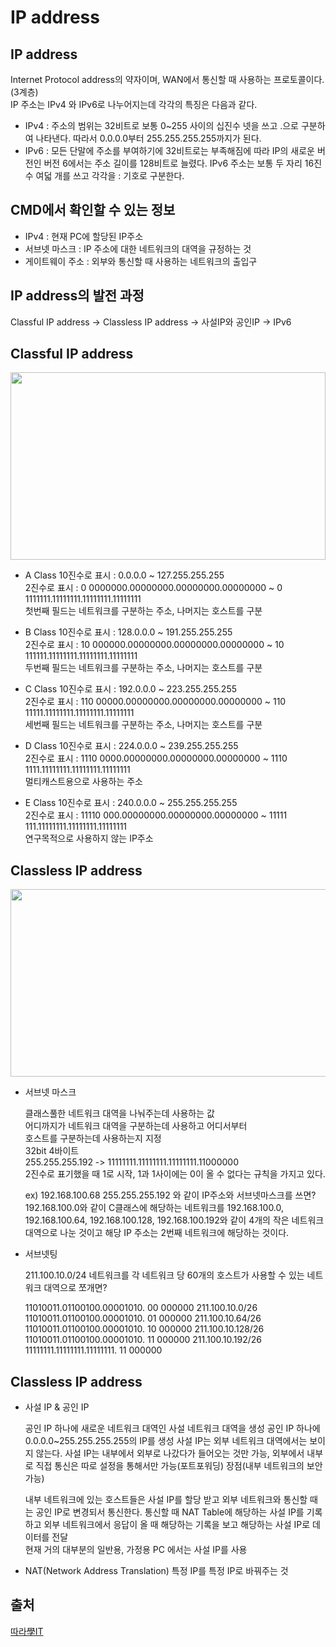 # IP address

## IP address
Internet Protocol address의 약자이며, WAN에서 통신할 때 사용하는 프로토콜이다.(3계층)<br>
IP 주소는 IPv4 와 IPv6로 나누어지는데 각각의 특징은 다음과 같다.<br>
* IPv4 : 주소의 범위는 32비트로 보통 0~255 사이의 십진수 넷을 쓰고 .으로 구분하여 나타낸다. 따라서 0.0.0.0부터 255.255.255.255까지가 된다.
* IPv6 : 모든 단말에 주소를 부여하기에 32비트로는 부족해짐에 따라 IP의 새로운 버전인 버전 6에서는 주소 길이를 128비트로 늘렸다. IPv6 주소는 보통 두 자리 16진수 여덟 개를 쓰고 각각을 : 기호로 구분한다.

## CMD에서 확인할 수 있는 정보
* IPv4 : 현재 PC에 할당된 IP주소
* 서브넷 마스크 : IP 주소에 대한 네트워크의 대역을 규정하는 것
* 게이트웨이 주소 : 외부와 통신할 때 사용하는 네트워크의 출입구

## IP address의 발전 과정
Classful IP address -> Classless IP address -> 사설IP와 공인IP -> IPv6

## Classful IP address
<p align="center"><img src="https://i0.wp.com/networkustad.com/wp-content/uploads/2019/07/Classful-IPv4-Addressing-Information-Table.png?resize=768%2C221&ssl=1" height="300px" width="100%"></p>

* A Class
10진수로 표시 : 0.0.0.0 ~ 127.255.255.255<br>
2진수로 표시 : 0 0000000.00000000.00000000.00000000 ~ 0 1111111.11111111.11111111.11111111<br>
첫번째 필드는 네트워크를 구분하는 주소, 나머지는 호스트를 구분<br>

* B Class 
10진수로 표시 : 128.0.0.0 ~ 191.255.255.255<br>
2진수로 표시 : 10 000000.00000000.00000000.00000000 ~ 10 111111.11111111.11111111.11111111<br>
두번째 필드는 네트워크를 구분하는 주소, 나머지는 호스트를 구분<br>

* C Class 
10진수로 표시 : 192.0.0.0 ~ 223.255.255.255<br>
2진수로 표시 : 110 00000.00000000.00000000.00000000 ~ 110 11111.11111111.11111111.11111111<br>
세번째 필드는 네트워크를 구분하는 주소, 나머지는 호스트를 구분<br>

* D Class 
10진수로 표시 : 224.0.0.0 ~ 239.255.255.255<br>
2진수로 표시 : 1110 0000.00000000.00000000.00000000 ~ 1110 1111.11111111.11111111.11111111<br>
멀티캐스트용으로 사용하는 주소<br>

* E Class 
10진수로 표시 : 240.0.0.0 ~ 255.255.255.255<br>
2진수로 표시 : 11110 000.00000000.00000000.00000000 ~ 11111 111.11111111.11111111.11111111<br>
연구목적으로 사용하지 않는 IP주소<br>

## Classless IP address
<p align="center"><img src="https://computernetworkingsimplified.files.wordpress.com/2014/12/ipv4addressclass.jpg?w=840" height="300px" width="840px"></p>

* 서브넷 마스크

  클래스풀한 네트워크 대역을 나눠주는데 사용하는 값  
  어디까지가 네트워크 대역을 구분하는데 사용하고 어디서부터  
  호스트를 구분하는데 사용하는지 지정  
  32bit   4바이트  
  255.255.255.192 ->  11111111.11111111.11111111.11000000  
  2진수로 표기했을 때 1로 시작, 1과 1사이에는 0이 올 수 없다는 규칙을 가지고 있다.  

  ex) 192.168.100.68   255.255.255.192 와 같이 IP주소와 서브넷마스크를 쓰면?
  192.168.100.0와 같이 C클래스에 해당하는 네트워크를 192.168.100.0, 192.168.100.64, 192.168.100.128, 192.168.100.192와 같이 4개의 작은 네트워크 대역으로 나눈 것이고 해당 IP 주소는 2번째 네트워크에 해당하는 것이다.

* 서브넷팅

  211.100.10.0/24 네트워크를 각 네트워크 당 60개의 호스트가 사용할 수 있는 네트워크 대역으로 쪼개면?

  11010011.01100100.00001010. 00 000000   211.100.10.0/26  
  11010011.01100100.00001010. 01 000000   211.100.10.64/26  
  11010011.01100100.00001010. 10 000000   211.100.10.128/26  
  11010011.01100100.00001010. 11 000000   211.100.10.192/26  
  11111111.11111111.11111111. 11 000000

## Classless IP address
* 사설 IP & 공인 IP

    공인 IP 하나에 새로운 네트워크 대역인 사설 네트워크 대역을 생성
    공인 IP 하나에 0.0.0.0~255.255.255.255의 IP를 생성
    사설 IP는 외부 네트워크 대역에서는 보이지 않는다.
    사설 IP는 내부에서 외부로 나갔다가 들어오는 것만 가능, 
    외부에서 내부로 직접 통신은 따로 설정을 통해서만 가능(포트포워딩)
    장점(내부 네트워크의 보안 가능)

    내부 네트워크에 있는 호스트들은 사설 IP를 할당 받고
    외부 네트워크와 통신할 때는 공인 IP로 변경되서 통신한다.
    통신할 때 NAT Table에 해당하는 사설 IP를 기록하고 
    외부 네트워크에서 응답이 올 때 해당하는 기록을 보고 해당하는 
    사설 IP로 데이터를 전달  
    현재 거의 대부분의 일반용, 가정용 PC 에서는 사설 IP를 사용
* NAT(Network Address Translation)
  특정 IP를 특정 IP로 바꿔주는 것

## 출처
<a href="http://www.ddarahakit.kro.kr/lecture/network_basic/03">따라學IT<a>